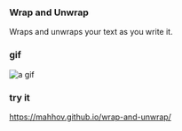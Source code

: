 ### Wrap and Unwrap

Wraps and unwraps your text as you write it.

### gif

![a gif](./screenshots/y.gif)

### try it

https://mahhov.github.io/wrap-and-unwrap/
